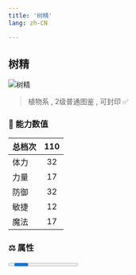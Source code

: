```yaml
---
title: '树精'
lang: zh-CN

---
```


<RouterBack />

## 树精

![树精](https://user-images.githubusercontent.com/78347270/115957208-070f5c00-a53c-11eb-964d-cd69fbd47e9b.gif) 

> 植物系 , 2级普通图鉴<Card /> , 可封印 ✅ 


### 💪 能力数值

| 总档次       | 110            |
| :----------- |:-------------:|
| 体力      | 32   <Stars :number="3" />  |
| 力量      | 17   <Stars :number="1.5" />  |
| 防御      | 32   <Stars :number="3" />  | 
| 敏捷      | 12  <Stars :number="1" />  | 
| 魔法      | 17  <Stars :number="1.5" />   | 


### ⚖️ 属性


<Progress earth :number="0" />

<Progress water :number="4" />

<Progress fire :number="6" />

<Progress wind :number="0" />

### ✨ 技能栏 <Strong>8个</Strong>

- 攻击
- 防御

### 👶 1级出现点

- 芙蕾雅岛 往伊尔村方向桥正上方， 参考坐标(561,211)





